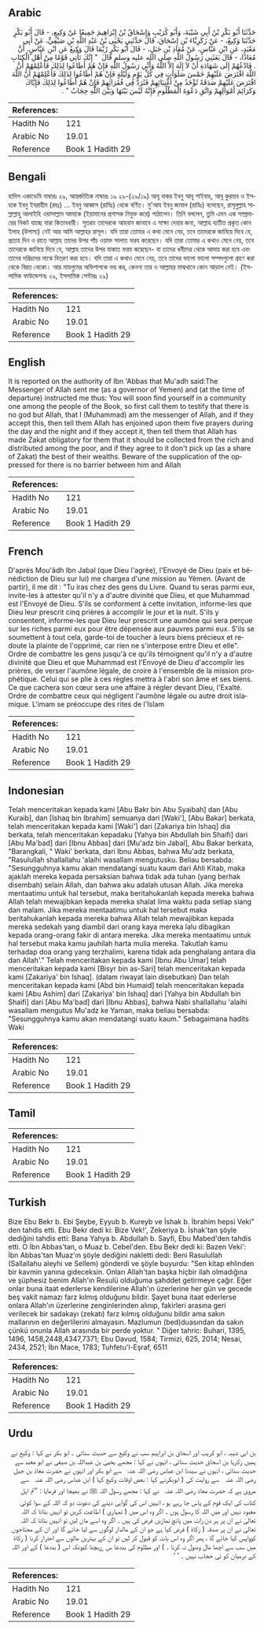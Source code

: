 ## Arabic


<div dir="rtl" lang="ar" style={{fontSize:'larger',backgroundColor:'#f8f9fa',padding:20}}>
حَدَّثَنَا أَبُو بَكْرِ بْنُ أَبِي شَيْبَةَ، وَأَبُو كُرَيْبٍ وَإِسْحَاقُ بْنُ إِبْرَاهِيمَ جَمِيعًا عَنْ وَكِيعٍ، - قَالَ أَبُو بَكْرٍ حَدَّثَنَا وَكِيعٌ، - عَنْ زَكَرِيَّاءَ بْنِ إِسْحَاقَ، قَالَ حَدَّثَنِي يَحْيَى بْنُ عَبْدِ اللَّهِ بْنِ صَيْفِيٍّ، عَنْ أَبِي مَعْبَدٍ، عَنِ ابْنِ عَبَّاسٍ، عَنْ مُعَاذِ بْنِ جَبَلٍ، - قَالَ أَبُو بَكْرٍ رُبَّمَا قَالَ وَكِيعٌ عَنِ ابْنِ عَبَّاسٍ، أَنَّ مُعَاذًا، - قَالَ بَعَثَنِي رَسُولُ اللَّهِ صلى الله عليه وسلم قَالَ ‏ "‏ إِنَّكَ تَأْتِي قَوْمًا مِنْ أَهْلِ الْكِتَابِ ‏.‏ فَادْعُهُمْ إِلَى شَهَادَةِ أَنْ لاَ إِلَهَ إِلاَّ اللَّهُ وَأَنِّي رَسُولُ اللَّهِ فَإِنْ هُمْ أَطَاعُوا لِذَلِكَ فَأَعْلِمْهُمْ أَنَّ اللَّهَ افْتَرَضَ عَلَيْهِمْ خَمْسَ صَلَوَاتٍ فِي كُلِّ يَوْمٍ وَلَيْلَةٍ فَإِنْ هُمْ أَطَاعُوا لِذَلِكَ فَأَعْلِمْهُمْ أَنَّ اللَّهَ افْتَرَضَ عَلَيْهِمْ صَدَقَةً تُؤْخَذُ مِنْ أَغْنِيَائِهِمْ فَتُرَدُّ فِي فُقَرَائِهِمْ فَإِنْ هُمْ أَطَاعُوا لِذَلِكَ فَإِيَّاكَ وَكَرَائِمَ أَمْوَالِهِمْ وَاتَّقِ دَعْوَةَ الْمَظْلُومِ فَإِنَّهُ لَيْسَ بَيْنَهَا وَبَيْنَ اللَّهِ حِجَابٌ ‏"‏ ‏.‏
</div>
<div style={{backgroundColor:'#f8f9fa',padding:20, marginBottom: 10}}><table> <thead> <tr> <th>References:</th> <th></th> </tr> </thead> <tbody><tr><td>Hadith No</td><td>121</td></tr><tr><td>Arabic No</td><td>19.01</td></tr><tr><td>Reference</td><td>Book 1 Hadith 29</td></tr></tbody></table></div>

## Bengali


<div dir="ltr" lang="bn" style={{fontSize:'larger',backgroundColor:'#f8f9fa',padding:20}}>
হাদিস একাডেমি নাম্বারঃ ২৯, আন্তর্জাতিক নাম্বারঃ ১৯ ২৯-(২৯/১৯) আবূ বাকর ইবনু আবূ শাইবাহ, আবূ কুরায়ব ও ইসহাক ইবনু ইবরাহীম (রহঃ) ... ইবনু আব্বাস (রাযিঃ) থেকে বর্ণিত। মু'আয ইবনু জাবাল (রাযিঃ) বলেছেন, রাসূলুল্লাহ সাল্লাল্লাহু আলাইহি ওয়াসাল্লাম আমাকে (ইয়ামানের প্রশাসক নিযুক্ত করে) পাঠালেন। তিনি বললেন, তুমি এমন এক সম্প্রদায়ের নিকট যাচ্ছে যারা কিতাবধারী। সুতরাং তাদেরকে আহবান জানাবে এ সাক্ষ্য দেয়ার জন্য, আল্লাহ ব্যতীত প্রকৃত কোন ইলাহ (উপাস্য) নেই আর আমি আল্লাহর রাসূল। যদি তারা তোমার এ কথা মেনে নেয়, তবে তাদেরকে জানিয়ে দিবে যে, প্রত্যহ দিন ও রাতে আল্লাহ তাদের উপর পাঁচ ওয়াক্ত সালাত ফরয করেছেন। যদি তারা তোমার এ কথাও মেনে নেয়, তবে তাদেরকে জানিয়ে দিবে যে, আল্লাহ তাদের উপর যাকাত ফরয করেছেন- যা তাদের ধনীদের থেকে আদায় করা হবে এবং তাদের দরিদ্রদের মাঝে বিতরণ করা হবে। যদি তারা এ কথাও মেনে নেয়, তবে তাদের ভালো ভালো সম্পদগুলো গ্রহণ করা থেকে বিরত থেকো। আর মাযলুমের অভিশাপকে ভয় কর, কেননা তার ও আল্লাহর মাঝখানে কোন আড়াল নেই। (ইসলামিক ফাউন্ডেশনঃ ২৯, ইসলামিক সেন্টারঃ ২৯)
</div>
<div style={{backgroundColor:'#f8f9fa',padding:20, marginBottom: 10}}><table> <thead> <tr> <th>References:</th> <th></th> </tr> </thead> <tbody><tr><td>Hadith No</td><td>121</td></tr><tr><td>Arabic No</td><td>19.01</td></tr><tr><td>Reference</td><td>Book 1 Hadith 29</td></tr></tbody></table></div>

## English


<div dir="ltr" lang="en" style={{fontSize:'larger',backgroundColor:'#f8f9fa',padding:20}}>
It is reported on the authority of Ibn 'Abbas that Mu'adh said:The Messenger of Allah sent me (as a governor of Yemen) and (at the time of departure) instructed me thus: You will soon find yourself in a community one among the people of the Book, so first call them to testify that there is no god but Allah, that I (Muhammad) am the messenger of Allah, and if they accept this, then tell them Allah has enjoined upon them five prayers during the day and the night and if they accept it, then tell them that Allah has made Zakat obligatory for them that it should be collected from the rich and distributed among the poor, and if they agree to it don't pick up (as a share of Zakat) the best of their wealths. Beware of the supplication of the oppressed for there is no barrier between him and Allah
</div>
<div style={{backgroundColor:'#f8f9fa',padding:20, marginBottom: 10}}><table> <thead> <tr> <th>References:</th> <th></th> </tr> </thead> <tbody><tr><td>Hadith No</td><td>121</td></tr><tr><td>Arabic No</td><td>19.01</td></tr><tr><td>Reference</td><td>Book 1 Hadith 29</td></tr></tbody></table></div>

## French


<div dir="ltr" lang="fr" style={{fontSize:'larger',backgroundColor:'#f8f9fa',padding:20}}>
D'après Mou'âdh Ibn Jabal (que Dieu l'agrée), l'Envoyé de Dieu (paix et bénédiction de Dieu sur lui) me chargea d'une mission au Yémen. (Avant de partir), il me dit : "Tu iras chez des gens du Livre. Quand tu seras parmi eux, invite-les à attester qu'il n'y a d'autre divinité que Dieu, et que Muhammad est l'Envoyé de Dieu. S'ils se conforment à cette invitation, informe-les que Dieu leur prescrit cinq prières à accomplir le jour et la nuit. S'ils y consentent, informe-les que Dieu leur prescrit une aumône qui sera perçue sur les riches parmi eux pour être dépensée aux pauvres parmi eux. S'ils se soumettent à tout cela, garde-toi de toucher à leurs biens précieux et redoute la plainte de l'opprimé, car rien ne s'interpose entre Dieu et elle". Ordre de combattre les gens jusqu'à ce qu'ils témoignent qu'il n'y a d'autre divinité que Dieu et que Muhammad est l'Envoyé de Dieu d'accomplir les prières, de verser l'aumône légale, de croire à l'ensemble de la mission prophétique. Celui qui se plie à ces règles mettra à l'abri son âme et ses biens. Ce que cachera son cœur sera une affaire à régler devant Dieu, l'Exalté. Ordre de combattre ceux qui négligent l'aumône légale ou autre droit islamique. L'imam se préoccupe des rites de l'Islam
</div>
<div style={{backgroundColor:'#f8f9fa',padding:20, marginBottom: 10}}><table> <thead> <tr> <th>References:</th> <th></th> </tr> </thead> <tbody><tr><td>Hadith No</td><td>121</td></tr><tr><td>Arabic No</td><td>19.01</td></tr><tr><td>Reference</td><td>Book 1 Hadith 29</td></tr></tbody></table></div>

## Indonesian


<div dir="ltr" lang="id" style={{fontSize:'larger',backgroundColor:'#f8f9fa',padding:20}}>
Telah menceritakan kepada kami [Abu Bakr bin Abu Syaibah] dan [Abu Kuraib], dan [Ishaq bin Ibrahim] semuanya dari [Waki'], [Abu Bakar] berkata, telah menceritakan kepada kami [Waki'] dari [Zakariya bin Ishaq] dia berkata, telah menceritakan kepadaku [Yahya bin Abdullah bin Shaifi] dari [Abu Ma'bad] dari [Ibnu Abbas] dari [Mu'adz bin Jabal], Abu Bakar berkata, "Barangkali, " Waki' berkata, dari Ibnu Abbas, bahwa Mu'adz berkata, "Rasulullah shallallahu 'alaihi wasallam mengutusku. Beliau bersabda: "Sesungguhnya kamu akan mendatangi suatu kaum dari Ahli Kitab, maka ajaklah mereka kepada persaksian bahwa tidak ada tuhan (yang berhak disembah) selain Allah, dan bahwa aku adalah utusan Allah. Jika mereka mentaatimu untuk hal tersebut, maka beritahukanlah kepada mereka bahwa Allah telah mewajibkan kepada mereka shalat lima waktu pada setiap siang dan malam. Jika mereka mentaatimu untuk hal tersebut maka beritahukanlah kepada mereka bahwa Allah telah mewajibkan kepada mereka sedekah yang diambil dari orang kaya mereka lalu dibagikan kepada orang-orang fakir di antara mereka. Jika mereka mentaatimu untuk hal tersebut maka kamu jauhilah harta mulia mereka. Takutlah kamu terhadap doa orang yang terzhalimi, karena tidak ada penghalang antara dia dan Allah'." Telah menceritakan kepada kami [Ibnu Abu Umar] telah menceritakan kepada kami [Bisyr bin as-Sari] telah menceritakan kepada kami [Zakariya' bin Ishaq]. (dalam riwayat lain disebutkan) Dan telah menceritakan kepada kami [Abd bin Humaid] telah menceritakan kepada kami [Abu Ashim] dari [Zakariya' bin Ishaq] dari [Yahya bin Abdullah bin Shaifi] dari [Abu Ma'bad] dari [Ibnu Abbas], bahwa Nabi shallallahu 'alaihi wasallam mengutus Mu'adz ke Yaman, maka beliau bersabda: "Sesungguhnya kamu akan mendatangi suatu kaum." Sebagaimana hadits Waki
</div>
<div style={{backgroundColor:'#f8f9fa',padding:20, marginBottom: 10}}><table> <thead> <tr> <th>References:</th> <th></th> </tr> </thead> <tbody><tr><td>Hadith No</td><td>121</td></tr><tr><td>Arabic No</td><td>19.01</td></tr><tr><td>Reference</td><td>Book 1 Hadith 29</td></tr></tbody></table></div>

## Tamil


<div dir="ltr" lang="ta" style={{fontSize:'larger',backgroundColor:'#f8f9fa',padding:20}}>

</div>
<div style={{backgroundColor:'#f8f9fa',padding:20, marginBottom: 10}}><table> <thead> <tr> <th>References:</th> <th></th> </tr> </thead> <tbody><tr><td>Hadith No</td><td>121</td></tr><tr><td>Arabic No</td><td>19.01</td></tr><tr><td>Reference</td><td>Book 1 Hadith 29</td></tr></tbody></table></div>

## Turkish


<div dir="ltr" lang="tr" style={{fontSize:'larger',backgroundColor:'#f8f9fa',padding:20}}>
Bize Ebu Bekr b. Ebi Şeybe, Eyyub b. Kureyb ve İshak b. İbrahim hepsi Veki" den tahdis etti. Ebu Bekr dedi ki: Bize Vek!', Zekeriya b. İshak'tan şöyle dediğini tahdis etti: Bana Yahya b. Abdullah b. Sayfi, Ebu Mabed'den tahdis etti. O İbn Abbas'tan, o Muaz b. Cebel'den. Ebu Bekr dedi ki: Bazen Veki': İbn Abbas'tan Muaz'ın şöyle dediğini nakletti dedi: Beni Rasulullah (Sallallahu aleyhi ve Sellem) gönderdi ve şöyle buyurdu: "Sen kitap ehlinden bir kavmin yanına gideceksin. Onları Allah'tan başka hiçbir ilah olmadığına ve şüphesiz benim Allah'ın Resulü olduğuma şahddet getirmeye çağır. Eğer onlar buna itaat ederlerse kendilerine Allah'ın üzerlerine her gün ve gecede beş vakit namazı farz kılmış olduğunu bildir. Şayet buna itaat ederlerse onlara Allah'ın üzerlerine zenginlerinden alınıp, fakirleri arasına geri verilecek bir sadakayı (zekatı) farz kılmış olduğunu bildir ama sakın mallarının en değerlilerini almayasın. Mazlumun (bed)duasından da sakın çünkü onunla Allah arasında bir perde yoktur. " Diğer tahric: Buhari, 1395, 1496, 1458,2448,4347,7371; Ebu Davud, 1584; Tirmizi, 625, 2014; Nesai, 2434, 2521; İbn Mace, 1783; Tuhfetu'l-Eşraf, 6511
</div>
<div style={{backgroundColor:'#f8f9fa',padding:20, marginBottom: 10}}><table> <thead> <tr> <th>References:</th> <th></th> </tr> </thead> <tbody><tr><td>Hadith No</td><td>121</td></tr><tr><td>Arabic No</td><td>19.01</td></tr><tr><td>Reference</td><td>Book 1 Hadith 29</td></tr></tbody></table></div>

## Urdu


<div dir="rtl" lang="ur" style={{fontSize:'larger',backgroundColor:'#f8f9fa',padding:20}}>
بن ابی شیبہ ، ابو کریب اور اسحاق بن ابراہیم سب نے وکیع سے حدیث سنائی ۔ ابو بکر نے کہا : وکیع نے ہمیں زکریا بن اسحاق حدیث سنائی ، انہوں نے کہا : مجھے یحییٰ بن عبداللہ بن صیفی نے ابو معبد سے حدیث سنائی ، انہوں نے سیدنا ابن عباس ‌رضی ‌اللہ ‌عنہ ‌ ‌ سے ابو بکر اور انہوں نے حضرت معاذ بن جبل ‌رضی ‌اللہ ‌عنہ ‌ ‌ سے روایت کی ( ابوبکرنے کہا : بعض اوقات وکیع کہا ) ابن عباس ‌رضی ‌اللہ ‌عنہ ‌ ‌ سے مروی ہے کہ حضرت معاذ ‌رضی ‌اللہ ‌عنہ ‌ ‌ نے کہا : مجھے رسول اللہ ﷺ نے بھیجا اور فرمایا : ’’تم اہل کتاب کی ایک قوم کے پاس جا رہے ہو ، انہیں اس کی گواہی دینے کی دعوت دو کہ اللہ کے سوا کوئی معبود نہیں اور میں اللہ کا رسول ہوں ۔ اگر وہ اس میں ( تمہاری ) اطاعت کریں تو انہیں بتانا کہ اللہ تعالیٰ نے ان پر ہر دن رات میں پانچ نمازیں فرض کی ہیں ۔ اگر وہ اسے مان لیں تو انہیں بتانا کہ اللہ تعالیٰ نے ان پر صدقہ ( زکاۃ ) فرض کیا ہے جو ان کے مالدار لوگوں سے لیا جائے گا اور ان کے مجتاجوں کوواپس کیا جائے گا ، پھر اگر وہ اس بات کو قبول کر لیں تو ان کے بہترین مالوں سے احتراز کرنا ( زکاۃ میں سب سے اچھا مال وصول نہ کرنا ۔ ) اور مظلوم کی بددعا س ےبچنا کیونکہ اس ( بددعا ) کے اور اللہ کے درمیان کو ئی حجاب نہیں ۔ ‘ ‘
</div>
<div style={{backgroundColor:'#f8f9fa',padding:20, marginBottom: 10}}><table> <thead> <tr> <th>References:</th> <th></th> </tr> </thead> <tbody><tr><td>Hadith No</td><td>121</td></tr><tr><td>Arabic No</td><td>19.01</td></tr><tr><td>Reference</td><td>Book 1 Hadith 29</td></tr></tbody></table></div>